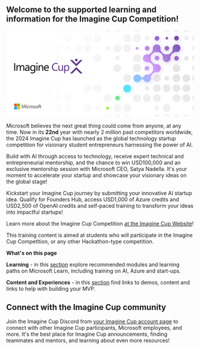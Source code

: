 ## Welcome to the supported learning and information for the Imagine Cup Competition!

![Image](https://github.com/microsoft/ImagineCup/blob/main/ImagineCupHeader.png)

Microsoft believes the next great thing could come from anyone, at any time. Now in its **22nd** year with nearly 2 million past competitors worldwide, the 2024 Imagine Cup has launched as the global technology startup competition for visionary student entrepreneurs harnessing the power of AI.

Build with AI through access to technology, receive expert technical and entrepreneurial mentorship, and the chance to win USD100,000 and an exclusive mentorship session with Microsoft CEO, Satya Nadella. It's your moment to accelerate your startup and showcase your visionary ideas on the global stage!

Kickstart your Imagine Cup journey by submitting your innovative AI startup idea. Qualify for Founders Hub, access USD1,000 of Azure credits and USD2,500 of OpenAI credits and self-paced training to transform your ideas into impactful startups! 

Learn more about the Imagine Cup Competition [at the Imagine Cup Website](https://imaginecup.microsoft.com/Events)!

This training content is aimed at students who will participate in the Imagine Cup Competition, or any other Hackathon-type competition.

**What's on this page**

**Learning** - in this [section](https://github.com/microsoft/ImagineCup/blob/main/learning.md) explore recommended modules and learning paths on Microsoft Learn, including training on AI, Azure and start-ups.

**Content and Experiences** - in this [section](https://github.com/microsoft/ImagineCup/blob/main/contentexp.md) find links to demos, content and links to help with building your MVP.


## Connect with the Imagine Cup community
Join the Imagine Cup Discord  from [your Imagine Cup account page](https://imaginecup.microsoft.com/account) to connect with other Imagine Cup participants, Microsoft employees, and more. It's the best place for Imagine Cup announcements, finding teammates and mentors, and learning about even more resources!


